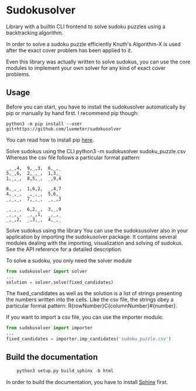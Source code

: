 # Sudokusolver

Library with a builtin CLI frontend to solve sudoku puzzles using a backtracking algorithm.

In order to solve a sudoku puzzle efficiently Knuth's Algorithm-X is used
after the exact cover problem has been applied to it.

Even this library was actually written to solve sudokus,
you can use the core modules to implement your own solver for any kind of exact cover problems.

## Usage

Before you can start, you have to install the sudokusolver automatically by pip or manually by hand first. I recommend pip though:

```
python3 -m pip install --user git+https://github.com/luxmeter/sudokusolver
```

You can read how to install pip [here](https://pip.pypa.io/en/stable/installing.html#install-pip).

Solve sudokus using the CLI
python3 -m sudokusolver sudoku_puzzle.csv
Whereas the csv file follows a particular format pattern:

```
_,_,4,  9,_,3,  6,_,_
5,_,6,  2,_,_,  1,3,_
1,_,_,  8,5,_,  _,9,4

8,_,_,  1,6,2,  _,4,7
4,_,_,  _,_,_,  5,6,_
_,_,_,  7,_,_,  _,_,3

_,_,_,  6,2,_,  3,_,9
_,_,_,  _,_,1,  _,_,_
_,_,2,  _,3,_,  4,_,_
```

Solve sudokus using the library
You can use the sudoksusolver also in your application by importing the sudokusolver package. It contains several modules dealing with the importing, visualization and solving of sudokus. See the API reference for a detailed description.

To solve a sudoku, you only need the solver module

```python
from sudokusolver import solver
...
solution = solver.solve(fixed_candidates)
```

The fixed_candidates as well as the solution is a list of strings presenting the numbers written into the cells. Like the csv file, the strings obey a particular format pattern: R{rowNumber}C{columnNumber}#{number}.

If you want to import a csv file, you can use the importer module:

```python
from sudokusolver import importer
...
fixed_candidates = importer.imp_candidates('sudoku_puzzle.csv')
```

Build the documentation
-----------------------

```python
    python3 setup.py build_sphinx -b html
```

In order to build the documentation, you have to install [Sphinx](http://sphinx-doc.org/) first.
